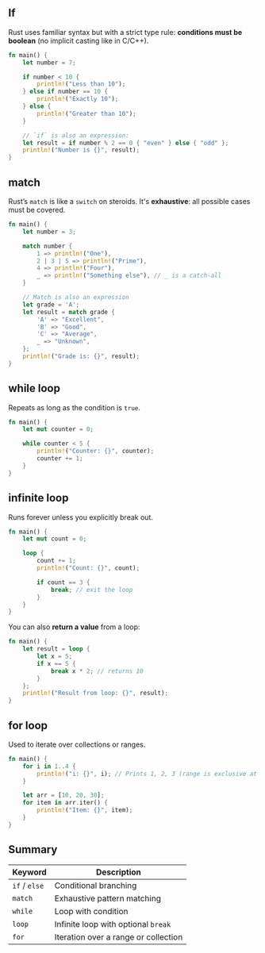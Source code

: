 

## If 

Rust uses familiar syntax but with a strict type rule: **conditions must be boolean** (no implicit casting like in C/C++).

```rust
fn main() {
    let number = 7;

    if number < 10 {
        println!("Less than 10");
    } else if number == 10 {
        println!("Exactly 10");
    } else {
        println!("Greater than 10");
    }

    // `if` is also an expression:
    let result = if number % 2 == 0 { "even" } else { "odd" };
    println!("Number is {}", result);
}
```



## match 

Rust’s `match` is like a `switch` on steroids. It's **exhaustive**: all possible cases must be covered.

```rust
fn main() {
    let number = 3;

    match number {
        1 => println!("One"),
        2 | 3 | 5 => println!("Prime"),
        4 => println!("Four"),
        _ => println!("Something else"), // _ is a catch-all
    }

    // Match is also an expression
    let grade = 'A';
    let result = match grade {
        'A' => "Excellent",
        'B' => "Good",
        'C' => "Average",
        _ => "Unknown",
    };
    println!("Grade is: {}", result);
}
```


## while loop

Repeats as long as the condition is `true`.

```rust
fn main() {
    let mut counter = 0;

    while counter < 5 {
        println!("Counter: {}", counter);
        counter += 1;
    }
}
```



## infinite loop 

Runs forever unless you explicitly break out.

```rust
fn main() {
    let mut count = 0;

    loop {
        count += 1;
        println!("Count: {}", count);

        if count == 3 {
            break; // exit the loop
        }
    }
}
```

You can also **return a value** from a loop:


```rust
fn main() {
    let result = loop {
        let x = 5;
        if x == 5 {
            break x * 2; // returns 10
        }
    };
    println!("Result from loop: {}", result);
}
```


## for loop 

Used to iterate over collections or ranges.

```rust
fn main() {
    for i in 1..4 {
        println!("i: {}", i); // Prints 1, 2, 3 (range is exclusive at the end)
    }

    let arr = [10, 20, 30];
    for item in arr.iter() {
        println!("Item: {}", item);
    }
}
```


## Summary

| Keyword       | Description                          |
| ------------- | ------------------------------------ |
| `if` / `else` | Conditional branching                |
| `match`       | Exhaustive pattern matching          |
| `while`       | Loop with condition                  |
| `loop`        | Infinite loop with optional `break`  |
| `for`         | Iteration over a range or collection |